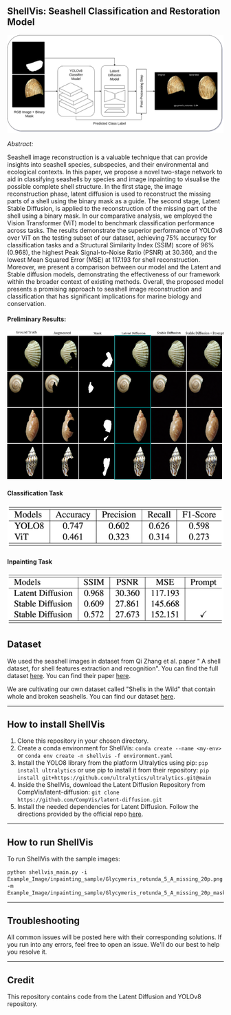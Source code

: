 ShellVis: Seashell Classification and Restoration Model
---

![Pipeline Overview](Example_Image/Repo_images/pipeline_overview.png)

*Abstract:*

Seashell image reconstruction is a valuable technique that
can provide insights into seashell species, subspecies, and
their environmental and ecological contexts. In this paper,
we propose a novel two-stage network to aid in classifying seashells by species and image inpainting to visualise
the possible complete shell structure. In the first stage, the
image reconstruction phase, latent diffusion is used to reconstruct the missing parts of a shell using the binary mask
as a guide. The second stage, Latent Stable Diffusion, is
applied to the reconstruction of the missing part of the shell
using a binary mask. In our comparative analysis, we employed the Vision Transformer (ViT) model to benchmark
classification performance across tasks. The results demonstrate the superior performance of YOLOv8 over ViT on the
testing subset of our dataset, achieving 75% accuracy for
classification tasks and a Structural Similarity Index (SSIM)
score of 96% (0.968), the highest Peak Signal-to-Noise Ratio
(PSNR) at 30.360, and the lowest Mean Squared Error (MSE)
at 117.193 for shell reconstruction. Moreover, we present
a comparison between our model and the Latent and Stable diffusion models, demonstrating the effectiveness of our
framework within the broader context of existing methods.
Overall, the proposed model presents a promising approach
to seashell image reconstruction and classification that has
significant implications for marine biology and conservation.

#### Preliminary Results:

![Qualitative-Gallery](Example_Image/Repo_images/inpainting_gallery.png)

#### Classification Task

![Classification Results](Example_Image/Repo_images/table_class.png)

#### Inpainting Task

![Inpainting Results](Example_Image/Repo_images/table_inpaint.png)

## Dataset

We used the seashell images in dataset from Qi Zhang et al. paper " A shell dataset, for shell features extraction and recognition".
You can find the full dataset [here](https://springernature.figshare.com/articles/dataset/all_shell_images/9122621?backTo=/collections/A_shell_dataset_for_shell_features_extraction_and_recognition/4428335). You can find their paper [here](https://www.nature.com/articles/s41597-019-0230-3).

We are cultivating our own dataset called "Shells in the Wild" that contain whole and broken seashells. You can find
our dataset [here](https://huggingface.co/datasets/DS-77/Shells_in_the_Wild/).

---

## How to install ShellVis

1) Clone this repository in your chosen directory.
2) Create a conda environment for ShellVis: `conda create --name <my-env>` or `conda env create -n shellvis -f environment.yaml`
4) Install the YOLO8 library from the platform Ultralytics using pip: `pip install ultralytics` or use pip to install it from their repository: `pip install git+https://github.com/ultralytics/ultralytics.git@main` 
5) Inside the ShellVis, download the Latent Diffusion Repository from CompVis/latent-diffusion: `git clone https://github.com/CompVis/latent-diffusion.git`
6) Install the needed dependencies for Latent Diffusion. Follow the directions provided by the official repo [here](https://github.com/CompVis/latent-diffusion).

---

## How to run ShellVis

To run ShellVis with the sample images:

```commandline
python shellvis_main.py -i Example_Image/inpainting_sample/Glycymeris_rotunda_5_A_missing_20p.png -m Example_Image/inpainting_sample/Glycymeris_rotunda_5_A_missing_20p_mask.png
```

---

## Troubleshooting
All common issues will be posted here with their corresponding solutions. If you run into any errors, feel free to open an issue. We'll do our best to help you resolve it.

---

## Credit
This repository contains code from the Latent Diffusion and YOLOv8 repository.